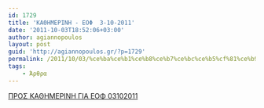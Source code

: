 ```yaml
---
id: 1729
title: 'ΚΑΘΗΜΕΡΙΝΗ - ΕΟΦ  3-10-2011'
date: '2011-10-03T18:52:06+03:00'
author: agiannopoulos
layout: post
guid: 'http://agiannopoulos.gr/?p=1729'
permalink: /2011/10/03/%ce%ba%ce%b1%ce%b8%ce%b7%ce%bc%ce%b5%cf%81%ce%b9%ce%bd%ce%b7-%ce%b5%ce%bf%cf%86-3-10-2011/
tags:
    - Άρθρα
---
```


[ΠΡΟΣ ΚΑΘΗΜΕΡΙΝΗ ΓΙΑ ΕΟΦ 03102011](/wp-content/uploads/2012/04/cf80cf81cebfcf83-cebaceb1ceb8ceb7cebcceb5cf81ceb9cebdceb7-ceb3ceb9ceb1-ceb5cebfcf86-03102011.doc)